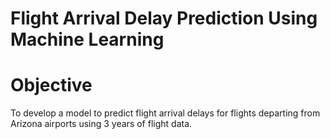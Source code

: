 # Flight Arrival Delay Prediction Using Machine Learning

# Objective
To develop a model to predict flight arrival delays for flights departing from Arizona airports using 3 years of flight data. 
